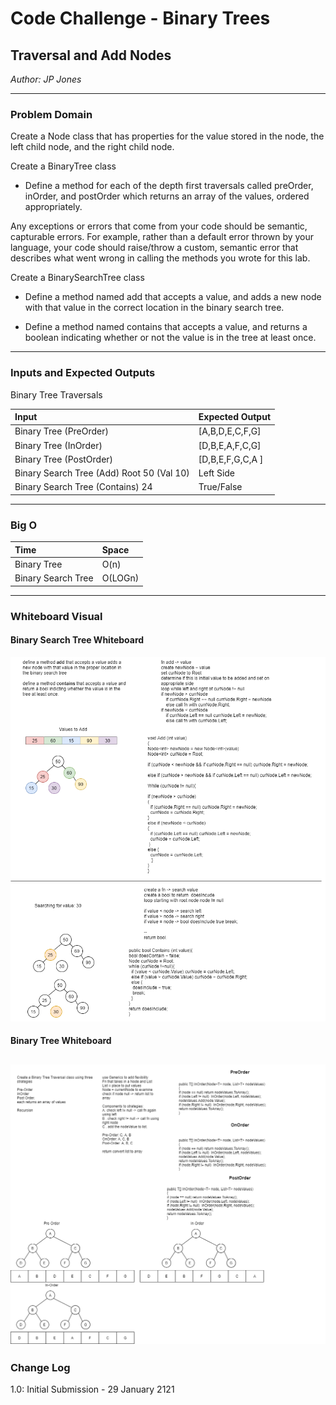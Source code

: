 ﻿# Code Challenge - Binary Trees
## Traversal and Add Nodes
*Author: JP Jones*

---

### Problem Domain

Create a Node class that has properties for the value stored in the node, the left child node, and the right child node.

Create a BinaryTree class

+ Define a method for each of the depth first traversals called preOrder, inOrder, and postOrder which returns an array of the values, ordered appropriately.

Any exceptions or errors that come from your code should be semantic, capturable errors. For example, rather than a default error thrown by your language, your code should raise/throw a custom, semantic error that describes what went wrong in calling the methods you wrote for this lab.

Create a BinarySearchTree class

+ Define a method named add that accepts a value, and adds a new node with that value in the correct location in the binary search tree.

+ Define a method named contains that accepts a value, and returns a boolean indicating whether or not the value is in the tree at least once.

---

### Inputs and Expected Outputs
 Binary Tree Traversals

| Input | Expected Output |
| :----------------------- | :----------- |
| Binary Tree (PreOrder) | [A,B,D,E,C,F,G] |
| Binary Tree (InOrder) | [D,B,E,A,F,C,G] |
| Binary Tree (PostOrder) | [D,B,E,F,G,C,A ] |
| Binary Search Tree (Add) Root 50 (Val 10)| Left Side |
| Binary Search Tree (Contains) 24| True/False |


---

### Big O


| Time | Space |
| :----------- | :----------- |
Binary Tree| O(n) | O(1) |
Binary Search Tree | O(LOGn)| O(1)

---


### Whiteboard Visual

#### Binary Search Tree Whiteboard

![Binary Tree Whiteboard](./assets/BinarySearchTree.png)

#### Binary Tree Whiteboard

![Binary Tree Whiteboard](./assets/BinaryTree.png)
---

### Change Log
1.0: Initial Submission - 29 January 2121